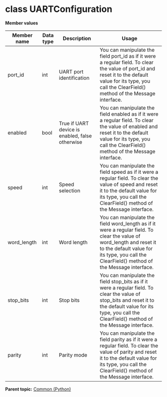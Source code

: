 # class UARTConfiguration

 **Member values** 

|Member name|Data type|Description|Usage|
|-----------|---------|-----------|-----|
|port\_id|int|UART port identification|You can manipulate the field port\_id as if it were a regular field. To clear the value of port\_id and reset it to the default value for its type, you call the ClearField\(\) method of the Message interface.|
|enabled|bool|True if UART device is enabled, false otherwise|You can manipulate the field enabled as if it were a regular field. To clear the value of enabled and reset it to the default value for its type, you call the ClearField\(\) method of the Message interface.|
|speed|int|Speed selection|You can manipulate the field speed as if it were a regular field. To clear the value of speed and reset it to the default value for its type, you call the ClearField\(\) method of the Message interface.|
|word\_length|int|Word length|You can manipulate the field word\_length as if it were a regular field. To clear the value of word\_length and reset it to the default value for its type, you call the ClearField\(\) method of the Message interface.|
|stop\_bits|int|Stop bits|You can manipulate the field stop\_bits as if it were a regular field. To clear the value of stop\_bits and reset it to the default value for its type, you call the ClearField\(\) method of the Message interface.|
|parity|int|Parity mode|You can manipulate the field parity as if it were a regular field. To clear the value of parity and reset it to the default value for its type, you call the ClearField\(\) method of the Message interface.|

**Parent topic:** [Common \(Python\)](../../summary_pages/Common.md)

